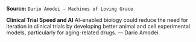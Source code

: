 **Source:** `Dario Amodei — Machines of Loving Grace`

**Clinical Trial Speed and AI**
AI-enabled biology could reduce the need for iteration in clinical trials by developing better animal and cell experimental models, particularly for aging-related drugs. — Dario Amodei
